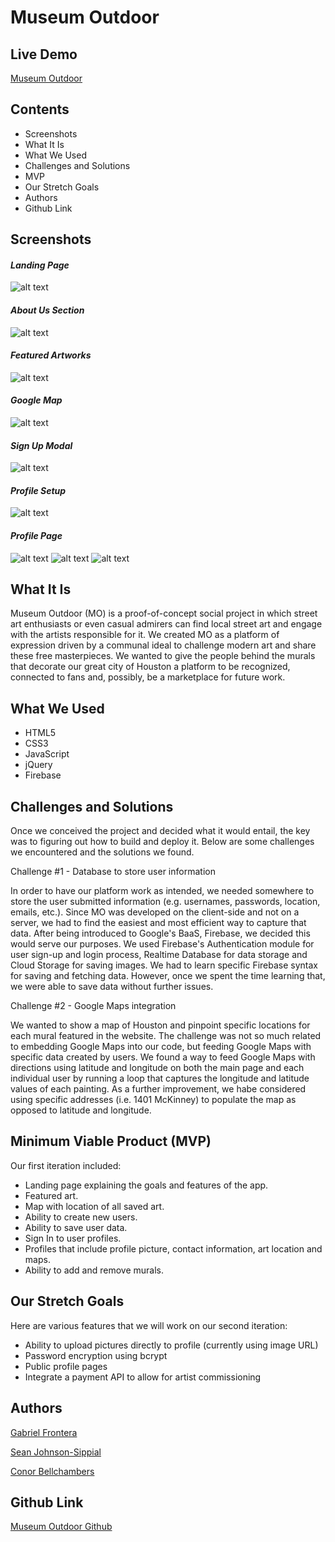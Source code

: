 # Museum Outdoor

## Live Demo
[Museum Outdoor](http://museum-outdoor.surge.sh/)

## Contents
  * Screenshots
  * What It Is
  * What We Used
  * Challenges and Solutions
  * MVP
  * Our Stretch Goals
  * Authors
  * Github Link

## Screenshots

#### _**Landing Page**_

![alt text](https://github.com/Unclechamps/MuseumOutdoorFinal/blob/master/css/pics/Screenshots/Screen%20Shot%202018-07-09%20at%2012.22.30%20PM.png?raw=true)

#### _**About Us Section**_

![alt text](https://github.com/Unclechamps/MuseumOutdoorFinal/blob/master/css/pics/Screenshots/Screen%20Shot%202018-07-09%20at%2012.23.22%20PM.png?raw=true)

#### _**Featured Artworks**_

![alt text](https://github.com/Unclechamps/MuseumOutdoorFinal/blob/master/css/pics/Screenshots/Screen%20Shot%202018-07-09%20at%2012.23.46%20PM.png?raw=true)

#### _**Google Map**_

![alt text](https://github.com/Unclechamps/MuseumOutdoorFinal/blob/master/css/pics/Screenshots/Screen%20Shot%202018-07-09%20at%2012.24.01%20PM.png?raw=true)

#### _**Sign Up Modal**_
![alt text](https://github.com/Unclechamps/MuseumOutdoorFinal/blob/master/css/pics/Screenshots/Screen%20Shot%202018-07-09%20at%2012.24.17%20PM.png?raw=true)

#### _**Profile Setup**_

![alt text](https://github.com/Unclechamps/MuseumOutdoorFinal/blob/master/css/pics/Screenshots/Screen%20Shot%202018-07-09%20at%2012.24.45%20PM.png?raw=true)

#### _**Profile Page**_
![alt text](https://github.com/Unclechamps/MuseumOutdoorFinal/blob/master/css/pics/Screenshots/Screen%20Shot%202018-07-09%20at%2012.25.12%20PM.png?raw=true)
![alt text](https://github.com/Unclechamps/MuseumOutdoorFinal/blob/master/css/pics/Screenshots/Screen%20Shot%202018-07-09%20at%2012.25.28%20PM.png?raw=true)
![alt text](https://github.com/Unclechamps/MuseumOutdoorFinal/blob/master/css/pics/Screenshots/Screen%20Shot%202018-07-09%20at%2012.25.45%20PM.png?raw=true)

## What It Is
Museum Outdoor (MO) is a proof-of-concept social project in which street art enthusiasts or even casual admirers can find local street art and engage with the artists responsible for it. We created MO as a platform of expression driven by a communal ideal to challenge modern art and share these free masterpieces. We wanted to give the people behind the murals that decorate our great city of Houston a platform to be recognized, connected to fans and, possibly, be a marketplace for future work.

## What We Used
  * HTML5
  * CSS3
  * JavaScript
  * jQuery
  * Firebase
  
## Challenges and Solutions

Once we conceived the project and decided what it would entail, the key was to figuring out how to build and deploy it. Below are some challenges we encountered and the solutions we found.

Challenge #1 - Database to store user information

In order to have our platform work as intended, we needed somewhere to store the user submitted information (e.g. usernames, passwords, location, emails, etc.). Since MO was developed on the client-side and not on a server, we had to find the easiest and most efficient way to capture that data. After being introduced to Google's BaaS, Firebase, we decided this would serve our purposes. We used Firebase's Authentication module for user sign-up and login process, Realtime Database for data storage and Cloud Storage for saving images. We had to learn specific Firebase syntax for saving and fetching data. However, once we spent the time learning that, we were able to save data without further issues.

Challenge #2 - Google Maps integration

We wanted to show a map of Houston and pinpoint specific locations for each mural featured in the website. The challenge was not so much related to embedding Google Maps into our code, but feeding Google Maps with specific data created by users. We found a way to feed Google Maps with directions using latitude and longitude on both the main page and each individual user by running a loop that captures the longitude and latitude values of each painting. As a further improvement, we habe considered using specific addresses (i.e. 1401 McKinney) to populate the map as opposed to latitude and longitude.

## Minimum Viable Product (MVP)

Our first iteration included:

  * Landing page explaining the goals and features of the app.
  * Featured art.
  * Map with location of all saved art.
  * Ability to create new users.
  * Ability to save user data.
  * Sign In to user profiles.
  * Profiles that include profile picture, contact information, art location and maps.
  * Ability to add and remove murals.
  
## Our Stretch Goals

Here are various features that we will work on our second iteration:

  * Ability to upload pictures directly to profile (currently using image URL)
  * Password encryption using bcrypt
  * Public profile pages
  * Integrate a payment API to allow for artist commissioning
  
## Authors

   [Gabriel Frontera](https://github.com/Unclechamps)
   
   [Sean Johnson-Sippial](https://github.com/jetsetta) 
   
   [Conor Bellchambers](https://github.com/Conorrific)  

## Github Link

[Museum Outdoor Github](https://github.com/Unclechamps/MuseumOutdoorFinal)


